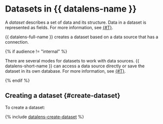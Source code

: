 # Datasets in {{ datalens-name }}

A _dataset_ describes a set of data and its structure.
Data in a dataset is represented as fields. For more information, see [{#T}](data-model.md).

{{ datalens-full-name }} creates a dataset based on a data source that has a connection.

{% if audience != "internal" %}

There are several modes for datasets to work with data sources.
{{ datalens-short-name }} can access a data source directly or save the dataset in its own database. For more information, see [{#T}](settings.md).

{% endif %}

## Creating a dataset {#create-dataset}

To create a dataset:

{% include [datalens-create-dataset](../../../_includes/datalens/operations/datalens-create-dataset.md) %}